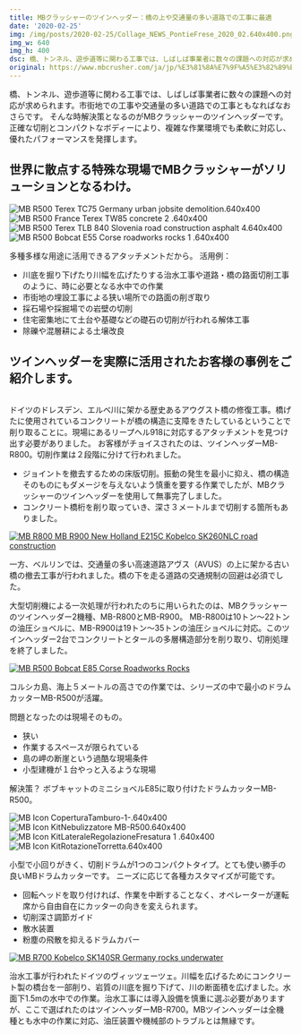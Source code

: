 ```yaml
---
title: MBクラッシャーのツインヘッダー：橋の上や交通量の多い道路での工事に最適
date: '2020-02-25'
img: /img/posts/2020-02-25/Collage_NEWS_PontieFrese_2020_02.640x400.png
img_w: 640
img_h: 400
dsc: 橋、トンネル、遊歩道等に関わる工事では、しばしば事業者に数々の課題への対応が求められます。
original: https://www.mbcrusher.com/ja/jp/%E3%81%8A%E7%9F%A5%E3%82%89%E3%81%9B/news/mb%E3%82%AF%E3%83%A9%E3%83%83%E3%82%B7%E3%83%A3%E3%83%BC%E3%81%AE%E3%83%84%E3%82%A4%E3%83%B3%E3%83%98%E3%83%83%E3%83%80%E3%83%BC%EF%BC%9A%E6%A9%8B%E3%81%AE%E4%B8%8A%E3%82%84%E4%BA%A4%E9%80%9A%E9%87%8F%E3%81%AE%E5%A4%9A%E3%81%84%E9%81%93%E8%B7%AF%E3%81%A7%E3%81%AE%E5%B7%A5%E4%BA%8B%E3%81%AB%E6%9C%80%E9%81%A9
---
```


橋、トンネル、遊歩道等に関わる工事では、しばしば事業者に数々の課題への対応が求められます。市街地での工事や交通量の多い道路での工事ともなればなおさらです。
そんな時解決策となるのがMBクラッシャーのツインヘッダーです。正確な切削とコンパクトなボディーにより、複雑な作業環境でも柔軟に対応し、優れたパフォーマンスを発揮します。

## 世界に散点する特殊な現場でMBクラッシャーがソリューションとなるわけ。
<img 
    src="../img/posts/2020-02-25/MB-R500-Terex-TC75-Germany-urban-jobsite-demolition.640x400.jpg"
    alt="MB R500 Terex TC75 Germany urban jobsite demolition.640x400"
    class="rounded-2xl"
/>
<img 
    src="../img/posts/2020-02-25/MB-R500-–-France-–-Terex-TW85-–-concrete-2-.640x400.png"
    alt="MB R500 France Terex TW85 concrete 2 .640x400"
    class="rounded-2xl"
/>
<img 
    src="../img/posts/2020-02-25/MB-R500_Terex-TLB-840_Slovenia_road-construction_asphalt-_4.640x400.png"
    alt="MB R500 Terex TLB 840 Slovenia road construction asphalt  4.640x400"
    class="rounded-2xl"
/>
<img 
    src="../img/posts/2020-02-25/MB-R500-Bobcat-E55-Corse-roadworks-rocks-1-.640x400.jpg"
    alt="MB R500 Bobcat E55 Corse roadworks rocks 1 .640x400"
    class="rounded-2xl"
/>

多種多様な用途に活用できるアタッチメントだから。
活用例：

- 川底を掘り下げたり川幅を広げたりする治水工事や道路・橋の路面切削工事のように、時に必要となる水中での作業
- 市街地の埋設工事による狭い場所での路面の削ぎ取り
- 採石場や採掘場での岩壁の切削
- 住宅密集地にて土台や基礎などの礎石の切削が行われる解体工事
- 除礫や混層耕による土壌改良


## ツインヘッダーを実際に活用されたお客様の事例をご紹介します。

<a href="https://vimeo.com/336286606" target="_blank">
<img 
    src="https://i.vimeocdn.com/filter/overlay?src0=https://i.vimeocdn.com/video/783089033_1280.jpg&src1=https://mb-next-eight.vercel.app/img/overlay/play_ymb.png"
    alt=""
    class="rounded-2xl"
/>
</a>

ドイツのドレスデン、エルベ川に架かる歴史あるアウグスト橋の修復工事。橋げたに使用されているコンクリートが橋の構造に支障をきたしているということで削り取ることに。現場にあるリープヘル918に対応するアタッチメントを見つけ出す必要がありました。
お客様がチョイスされたのは、ツインヘッダーMB-R800。切削作業は２段階に分けて行われました。

- ジョイントを撤去するための床版切削。振動の発生を最小に抑え、橋の構造そのものにもダメージを与えないよう慎重を要する作業でしたが、MBクラッシャーのツインヘッダーを使用して無事完了しました。
- コンクリート橋桁を削り取っていき、深さ３メートルまで切削する箇所もありました。

<a href="https://vimeo.com/346880604" target="_blank">
<img 
    src="../img/posts/2020-02-25/797059285_1920x1080.jpg"
    alt="MB R800 MB R900   New Holland E215C   Kobelco SK260NLC road construction"
    class="rounded-2xl"
/>
</a>

一方、ベルリンでは、交通量の多い高速道路アヴス（AVUS）の上に架かる古い橋の撤去工事が行われました。橋の下を走る道路の交通規制の回避は必須でした。

大型切削機による一次処理が行われたのちに用いられたのは、MBクラッシャーのツインヘッダー2機種、MB-R800とMB-R900。 MB-R800は10トン〜22トンの油圧ショベルに、MB-R900は19トン〜35トンの油圧ショベルに対応。このツインヘッダー2台でコンクリートとタールの多層構造部分を削り取り、切削処理を終了しました。

<a href="https://vimeo.com/360986142" target="_blank">
<img 
    src="../img/posts/2020-02-25/822859090_1920x1080.jpg"
    alt="MB R500 Bobcat E85 Corse Roadworks Rocks"
    class="rounded-2xl"
/>
</a>


コルシカ島、海上５メートルの高さでの作業では、シリーズの中で最小のドラムカッターMB-R500が活躍。

問題となったのは現場そのもの。
- 狭い
- 作業するスペースが限られている
- 島の岬の断崖という過酷な現場条件
- 小型建機が１台やっと入るような現場

解決策？
ボブキャットのミニショベルE85に取り付けたドラムカッターMB-R500。

<img 
    src="../img/posts/2020-02-25/MB_Icon_CoperturaTamburo-1-.640x400.png"
    alt="MB Icon CoperturaTamburo-1-.640x400"
    class="rounded-2xl"
/>
<img 
    src="../img/posts/2020-02-25/MB_Icon_KitNebulizzatore_MB-R500.640x400.png"
    alt="MB Icon KitNebulizzatore MB-R500.640x400"
    class="rounded-2xl"
/>
<img 
    src="../img/posts/2020-02-25/MB_Icon_KitLateraleRegolazioneFresatura-1-.640x400.png"
    alt="MB Icon KitLateraleRegolazioneFresatura 1 .640x400"
    class="rounded-2xl"
/>
<img 
    src="../img/posts/2020-02-25/MB_Icon_KitRotazioneTorretta.640x400.png"
    alt="MB Icon KitRotazioneTorretta.640x400"
    class="rounded-2xl"
/>


小型で小回りがきく、切削ドラムが1つのコンパクトタイプ。とても使い勝手の良いMBドラムカッターです。 ニーズに応じて各種カスタマイズが可能です。

- 回転ヘッドを取り付ければ、作業を中断することなく、オペレーターが運転席から自由自在にカッターの向きを変えられます。
- 切削深さ調節ガイド
- 散水装置
- 粉塵の飛散を抑えるドラムカバー

<a href="https://vimeo.com/336287359" target="_blank">
<img 
    src="../img/posts/2020-02-25/783089785_1920x1080.jpg"
    alt="MB R700 Kobelco SK140SR Germany rocks underwater"
    class="rounded-2xl"
/>
</a>

治水工事が行われたドイツのヴィッツェーツェ。川幅を広げるためにコンクリート製の橋台を一部削り、岩質の川底を掘り下げて、川の断面積を広げました。水面下1.5mの水中での作業。治水工事には導入設備を慎重に選ぶ必要がありますが、ここで選ばれたのはツインヘッダーMB-R700。MBツインヘッダーは全機種とも水中の作業に対応、油圧装置や機械部のトラブルとは無縁です。